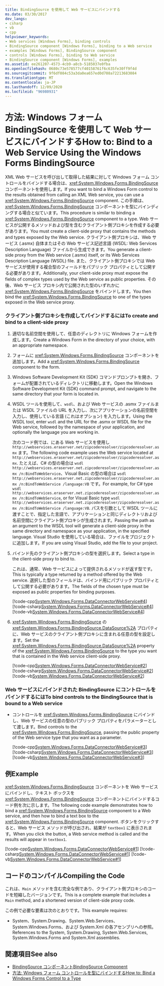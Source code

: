 ```yaml
---
title: BindingSource を使用して Web サービスにバインドする
ms.date: 03/30/2017
dev_langs:
- csharp
- vb
- cpp
helpviewer_keywords:
- Web services [Windows Forms], binding controls
- BindingSource component [Windows Forms], binding to a Web service
- examples [Windows Forms], BindingSource component
- controls [Windows Forms], binding to Web service
- BindingSource component [Windows Forms], examples
ms.assetid: ee261207-4573-4cb9-a8cb-5185037e0fba
ms.openlocfilehash: 0680c73e578577cf40158761f6c635fe30ff9f4d
ms.sourcegitcommit: 9f6df084c53a3da0ea657ed0d708a72213683084
ms.translationtype: MT
ms.contentlocale: ja-JP
ms.lasthandoff: 12/09/2020
ms.locfileid: "96980931"
---
```

# <a name="how-to-bind-to-a-web-service-using-the-windows-forms-bindingsource"></a><span data-ttu-id="d282c-102">方法: Windows フォーム BindingSource を使用して Web サービスにバインドする</span><span class="sxs-lookup"><span data-stu-id="d282c-102">How to: Bind to a Web Service Using the Windows Forms BindingSource</span></span>
<span data-ttu-id="d282c-103">XML Web サービスを呼び出して取得した結果に対して Windows フォーム コントロールをバインドする場合は、<xref:System.Windows.Forms.BindingSource> コンポーネントを使用します。</span><span class="sxs-lookup"><span data-stu-id="d282c-103">If you want to bind a Windows Form control to the results obtained from calling an XML Web service, you can use a <xref:System.Windows.Forms.BindingSource> component.</span></span> <span data-ttu-id="d282c-104">この手順は、<xref:System.Windows.Forms.BindingSource> コンポーネントを型にバインディングする場合と似ています。</span><span class="sxs-lookup"><span data-stu-id="d282c-104">This procedure is similar to binding a <xref:System.Windows.Forms.BindingSource> component to a type.</span></span> <span data-ttu-id="d282c-105">Web サービスが公開するメソッドおよび型を含むクライアント側プロキシを作成する必要があります。</span><span class="sxs-lookup"><span data-stu-id="d282c-105">You must create a client-side proxy that contains the methods and types exposed by the Web service.</span></span> <span data-ttu-id="d282c-106">クライアント側プロキシは、Web サービス (.asmx) 自体またはその Web サービス記述言語 (WSDL: Web Services Description Language) ファイルから生成できます。</span><span class="sxs-lookup"><span data-stu-id="d282c-106">You generate a client-side proxy from the Web service (.asmx) itself, or its Web Services Description Language (WSDL) file.</span></span> <span data-ttu-id="d282c-107">また、クライアント側プロキシでは Web サービスが使用する複合型のフィールドをパブリック プロパティとして公開する必要があります。</span><span class="sxs-lookup"><span data-stu-id="d282c-107">Additionally, your client-side proxy must expose the fields of complex types used by the Web service as public properties.</span></span> <span data-ttu-id="d282c-108">その後、Web サービス プロキシ内で公開された型のいずれかに <xref:System.Windows.Forms.BindingSource> をバインドします。</span><span class="sxs-lookup"><span data-stu-id="d282c-108">You then bind the <xref:System.Windows.Forms.BindingSource> to one of the types exposed in the Web service proxy.</span></span>  
  
### <a name="to-create-and-bind-to-a-client-side-proxy"></a><span data-ttu-id="d282c-109">クライアント側プロキシを作成してバインドするには</span><span class="sxs-lookup"><span data-stu-id="d282c-109">To create and bind to a client-side proxy</span></span>  
  
1. <span data-ttu-id="d282c-110">適切な名前空間を使用して、任意のディレクトリに Windows フォームを作成します。</span><span class="sxs-lookup"><span data-stu-id="d282c-110">Create a Windows Form in the directory of your choice, with an appropriate namespace.</span></span>  
  
2. <span data-ttu-id="d282c-111">フォームに <xref:System.Windows.Forms.BindingSource> コンポーネントを追加します。</span><span class="sxs-lookup"><span data-stu-id="d282c-111">Add a <xref:System.Windows.Forms.BindingSource> component to the form.</span></span>  
  
3. <span data-ttu-id="d282c-112">Windows Software Development Kit (SDK) コマンドプロンプトを開き、フォームが配置されているディレクトリに移動します。</span><span class="sxs-lookup"><span data-stu-id="d282c-112">Open the Windows Software Development Kit (SDK) command prompt, and navigate to the same directory that your form is located in.</span></span>  
  
4. <span data-ttu-id="d282c-113">WSDL ツールを使用して、`wsdl`、および Web サービスの .asmx ファイルまたは WSDL ファイルの URL を入力し、次にアプリケーションの名前空間を入力し、使用している言語 (これはオプション) を入力します。</span><span class="sxs-lookup"><span data-stu-id="d282c-113">Using the WSDL tool, enter `wsdl` and the URL for the .asmx or WSDL file for the Web service, followed by the namespace of your application, and optionally the language you are working in.</span></span>  
  
     <span data-ttu-id="d282c-114">次のコード例では、にある Web サービスを使用し `http://webservices.eraserver.net/zipcoderesolver/zipcoderesolver.asmx` ます。</span><span class="sxs-lookup"><span data-stu-id="d282c-114">The following code example uses the Web service located at `http://webservices.eraserver.net/zipcoderesolver/zipcoderesolver.asmx`.</span></span> <span data-ttu-id="d282c-115">たとえば、C# の型の場合は `wsdl http://webservices.eraserver.net.zipcoderesolver/zipcoderesolver.asmx /n:BindToWebService`、Visual Basic の型の場合は `wsdl http://webservices.eraserver.net.zipcoderesolver/zipcoderesolver.asmx /n:BindToWebService /language:VB` です。</span><span class="sxs-lookup"><span data-stu-id="d282c-115">For example, for C# type `wsdl http://webservices.eraserver.net.zipcoderesolver/zipcoderesolver.asmx /n:BindToWebService`, or for Visual Basic type `wsdl http://webservices.eraserver.net.zipcoderesolver/zipcoderesolver.asmx /n:BindToWebService /language:VB`.</span></span> <span data-ttu-id="d282c-116">パスを引数として WSDL ツールに渡すことで、指定した言語で、アプリケーションと同じディレクトリおよび名前空間にクライアント側プロキシが生成されます。</span><span class="sxs-lookup"><span data-stu-id="d282c-116">Passing the path as an argument to the WSDL tool will generate a client-side proxy in the same directory and namespace as your application, in the specified language.</span></span> <span data-ttu-id="d282c-117">Visual Studio を使用している場合は、ファイルをプロジェクトに追加します。</span><span class="sxs-lookup"><span data-stu-id="d282c-117">If you are using Visual Studio, add the file to your project.</span></span>  
  
5. <span data-ttu-id="d282c-118">バインド先のクライアント側プロキシの型を選択します。</span><span class="sxs-lookup"><span data-stu-id="d282c-118">Select a type in the client-side proxy to bind to.</span></span>  
  
     <span data-ttu-id="d282c-119">これは、通常、Web サービスによって提供されるメソッドが返す型です。</span><span class="sxs-lookup"><span data-stu-id="d282c-119">This is typically a type returned by a method offered by the Web service.</span></span> <span data-ttu-id="d282c-120">選択した型のフィールドは、バインド用にパブリック プロパティとして公開する必要があります。</span><span class="sxs-lookup"><span data-stu-id="d282c-120">The fields of the chosen type must be exposed as public properties for binding purposes.</span></span>  
  
     [!code-cpp[System.Windows.Forms.DataConnectorWebService#4](~/samples/snippets/cpp/VS_Snippets_Winforms/System.Windows.Forms.DataConnectorWebService/CPP/form1.cpp#4)]
     [!code-csharp[System.Windows.Forms.DataConnectorWebService#4](~/samples/snippets/csharp/VS_Snippets_Winforms/System.Windows.Forms.DataConnectorWebService/CS/form1.cs#4)]
     [!code-vb[System.Windows.Forms.DataConnectorWebService#4](~/samples/snippets/visualbasic/VS_Snippets_Winforms/System.Windows.Forms.DataConnectorWebService/VB/form1.vb#4)]  
  
6. <span data-ttu-id="d282c-121"><xref:System.Windows.Forms.BindingSource> の <xref:System.Windows.Forms.BindingSource.DataSource%2A> プロパティに、Web サービスのクライアント側プロキシに含まれる任意の型を設定します。</span><span class="sxs-lookup"><span data-stu-id="d282c-121">Set the <xref:System.Windows.Forms.BindingSource.DataSource%2A> property of the <xref:System.Windows.Forms.BindingSource> to the type you want that is contained in the Web service client-side proxy.</span></span>  
  
     [!code-cpp[System.Windows.Forms.DataConnectorWebService#2](~/samples/snippets/cpp/VS_Snippets_Winforms/System.Windows.Forms.DataConnectorWebService/CPP/form1.cpp#2)]
     [!code-csharp[System.Windows.Forms.DataConnectorWebService#2](~/samples/snippets/csharp/VS_Snippets_Winforms/System.Windows.Forms.DataConnectorWebService/CS/form1.cs#2)]
     [!code-vb[System.Windows.Forms.DataConnectorWebService#2](~/samples/snippets/visualbasic/VS_Snippets_Winforms/System.Windows.Forms.DataConnectorWebService/VB/form1.vb#2)]  
  
### <a name="to-bind-controls-to-the-bindingsource-that-is-bound-to-a-web-service"></a><span data-ttu-id="d282c-122">Web サービスにバインドされた BindingSource にコントロールをバインドするには</span><span class="sxs-lookup"><span data-stu-id="d282c-122">To bind controls to the BindingSource that is bound to a Web service</span></span>  
  
- <span data-ttu-id="d282c-123">コントロールを <xref:System.Windows.Forms.BindingSource> にバインドし、Web サービスの任意の型のパブリック プロパティをパラメーターとして渡します。</span><span class="sxs-lookup"><span data-stu-id="d282c-123">Bind controls to the <xref:System.Windows.Forms.BindingSource>, passing the public property of the Web service type that you want as a parameter.</span></span>  
  
     [!code-cpp[System.Windows.Forms.DataConnectorWebService#3](~/samples/snippets/cpp/VS_Snippets_Winforms/System.Windows.Forms.DataConnectorWebService/CPP/form1.cpp#3)]
     [!code-csharp[System.Windows.Forms.DataConnectorWebService#3](~/samples/snippets/csharp/VS_Snippets_Winforms/System.Windows.Forms.DataConnectorWebService/CS/form1.cs#3)]
     [!code-vb[System.Windows.Forms.DataConnectorWebService#3](~/samples/snippets/visualbasic/VS_Snippets_Winforms/System.Windows.Forms.DataConnectorWebService/VB/form1.vb#3)]  
  
## <a name="example"></a><span data-ttu-id="d282c-124">例</span><span class="sxs-lookup"><span data-stu-id="d282c-124">Example</span></span>  
 <span data-ttu-id="d282c-125"><xref:System.Windows.Forms.BindingSource> コンポーネントを Web サービスにバインドし、テキスト ボックスを <xref:System.Windows.Forms.BindingSource> コンポーネントにバインドするコード例を次に示します。</span><span class="sxs-lookup"><span data-stu-id="d282c-125">The following code example demonstrates how to bind a <xref:System.Windows.Forms.BindingSource> component to a Web service, and then how to bind a text box to the <xref:System.Windows.Forms.BindingSource> component.</span></span> <span data-ttu-id="d282c-126">ボタンをクリックすると、Web サービス メソッドが呼び出され、結果が `textbox1` に表示されます。</span><span class="sxs-lookup"><span data-stu-id="d282c-126">When you click the button, a Web service method is called and the results will appear in `textbox1`.</span></span>  
  
 [!code-cpp[System.Windows.Forms.DataConnectorWebService#1](~/samples/snippets/cpp/VS_Snippets_Winforms/System.Windows.Forms.DataConnectorWebService/CPP/form1.cpp#1)]
 [!code-csharp[System.Windows.Forms.DataConnectorWebService#1](~/samples/snippets/csharp/VS_Snippets_Winforms/System.Windows.Forms.DataConnectorWebService/CS/form1.cs#1)]
 [!code-vb[System.Windows.Forms.DataConnectorWebService#1](~/samples/snippets/visualbasic/VS_Snippets_Winforms/System.Windows.Forms.DataConnectorWebService/VB/form1.vb#1)]  
  
## <a name="compiling-the-code"></a><span data-ttu-id="d282c-127">コードのコンパイル</span><span class="sxs-lookup"><span data-stu-id="d282c-127">Compiling the Code</span></span>  
 <span data-ttu-id="d282c-128">これは、`Main` メソッドを含む完全な例であり、クライアント側プロキシのコードを短縮したバージョンです。</span><span class="sxs-lookup"><span data-stu-id="d282c-128">This is a complete example that includes a `Main` method, and a shortened version of client-side proxy code.</span></span>  
  
 <span data-ttu-id="d282c-129">この例で必要な要素は次のとおりです。</span><span class="sxs-lookup"><span data-stu-id="d282c-129">This example requires:</span></span>  
  
- <span data-ttu-id="d282c-130">System、System.Drawing、System.Web.Services、System.Windows.Forms、および System.Xml の各アセンブリへの参照。</span><span class="sxs-lookup"><span data-stu-id="d282c-130">References to the System, System.Drawing, System.Web.Services, System.Windows.Forms and System.Xml assemblies.</span></span>  
  
## <a name="see-also"></a><span data-ttu-id="d282c-131">関連項目</span><span class="sxs-lookup"><span data-stu-id="d282c-131">See also</span></span>

- [<span data-ttu-id="d282c-132">BindingSource コンポーネント</span><span class="sxs-lookup"><span data-stu-id="d282c-132">BindingSource Component</span></span>](bindingsource-component.md)
- [<span data-ttu-id="d282c-133">方法: Windows フォーム コントロールを型にバインドする</span><span class="sxs-lookup"><span data-stu-id="d282c-133">How to: Bind a Windows Forms Control to a Type</span></span>](how-to-bind-a-windows-forms-control-to-a-type.md)

